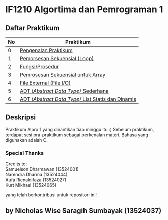 # IF1210 Algortima dan Pemrograman 1

## Daftar Praktikum

| No  | Praktikum                                                            |
| --- | -------------------------------------------------------------------- |
| 0   | [Pengenalan Praktikum](./praktikum-0/)                               |
| 1   | [Pemorsesan Sekuensial (Loop)](./praktikum-1/)                       |
| 2   | [Fungsi/Prosedur](./praktikum-2/)                                    |
| 3   | [Pemrosesan Sekuensial untuk Array](./praktikum-3/)                  |
| 4   | [File External (File I/O)](./praktikum-4/)                           |
| 5   | [ADT _(Abstract Data Type)_ Sederhana](./praktikum-5/)               |
| 6   | [ADT _(Abstract Data Type)_ List Statis dan Dinamis](./praktikum-6/) |

## Deskripsi

Praktikum Alpro 1 yang dinantikan tiap minggu itu :) Sebelum praktikum, terdapat sesi pra-praktikum sebagai perkenalan materi. Bahasa yang digunakan adalah C.

### Special Thanks

Credits to: </br>
Samuelson Dharmawan (13524001)</br>
Narendra Dharma (13524044) </br>
Aufa Rienaldifaza (13524027)</br>
Kurt Mikhael (13524065) </br>

yang telah berkontribusi untuk repositori ini!

## by Nicholas Wise Saragih Sumbayak (13524037)
